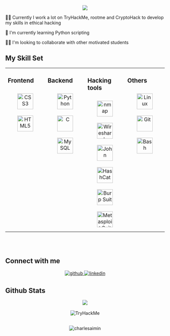 <div align="center">
  <img src="https://github.com/CharlesAIMIN/CharlesAIMIN/blob/main/bannernew.png">
</div>



👩‍💻 Currently I work a lot on TryHackMe, rootme and CryptoHack to develop my skills in ethical hacking

🧠 I'm currently learning Python scripting

👯‍♀️ I'm looking to collaborate with other motivated students


<p align="left">
</p>

## My Skill Set  
<div align="center">
  <table>
    <tr>
      <td valign="top" width="25%">



### Frontend  
<div align="center">  
<a href="https://www.w3schools.com/css/" target="_blank"><img style="margin: 10px" src="https://profilinator.rishav.dev/skills-assets/css3-original-wordmark.svg" alt="CSS3" height="50" /></a>  
<a href="https://en.wikipedia.org/wiki/HTML5" target="_blank"><img style="margin: 10px" src="https://profilinator.rishav.dev/skills-assets/html5-original-wordmark.svg" alt="HTML5" height="50" /></a>  
</div>

</td>
      <td valign="top" width="25%">



### Backend  
<div align="center">  
<a href="https://www.python.org/" target="_blank"><img style="margin: 10px" src="https://profilinator.rishav.dev/skills-assets/python-original.svg" alt="Python" height="50" /></a>  
<a href="https://www.cprogramming.com/" target="_blank"><img style="margin: 10px" src="https://profilinator.rishav.dev/skills-assets/c-original.svg" alt="C" height="50" /></a>  
<a href="https://www.mysql.com/" target="_blank"><img style="margin: 10px" src="https://profilinator.rishav.dev/skills-assets/mysql-original-wordmark.svg" alt="MySQL" height="50" /></a>  
</div>

</td>
  

  <td valign="top" width="25%">
    
### Hacking tools  
<div align="center">  
<a href="https://nmap.org/" target="_blank"><img style="margin: 10px" src="https://github.com/CharlesAIMIN/CharlesAIMIN/blob/main/nmap.png" alt="nmap" height="50" /></a>  
<a href="https://www.wireshark.org/" target="_blank"><img style="margin: 10px" src="https://github.com/CharlesAIMIN/CharlesAIMIN/blob/main/wireshark.png" alt="Wireshark" height="50" /></a>  
<a href="https://www.openwall.com/john/" target="_blank"><img style="margin: 10px" src="https://github.com/CharlesAIMIN/CharlesAIMIN/blob/main/JohntheRipper.png" alt="John" height="50" /></a>  
<a href="https://hashcat.net/hashcat/" target="_blank"><img style="margin: 10px" src="https://github.com/CharlesAIMIN/CharlesAIMIN/blob/main/hashcat.png" alt="HashCat" height="50" /></a>  
<a href="https://portswigger.net/burp" target="_blank"><img style="margin: 10px" src="https://github.com/CharlesAIMIN/CharlesAIMIN/blob/main/burp.png" alt="Burp Suit" height="50" /></a> 
<a href="https://www.metasploit.com/" target="_blank"><img style="margin: 10px" src="https://github.com/CharlesAIMIN/CharlesAIMIN/blob/main/metasploit.jpg" alt="Metasploit Suit" height="50" /></a> 
</div>


</td>
      
   <td valign="top" width="25%">
    
### Others  
<div align="center">  
<a href="https://www.linux.org/" target="_blank"><img style="margin: 10px" src="https://profilinator.rishav.dev/skills-assets/linux-original.svg" alt="Linux" height="50" /></a>  
<a href="https://github.com/" target="_blank"><img style="margin: 10px" src="https://profilinator.rishav.dev/skills-assets/git-scm-icon.svg" alt="Git" height="50" /></a>  
<a href="https://www.gnu.org/software/bash/" target="_blank"><img style="margin: 10px" src="https://profilinator.rishav.dev/skills-assets/gnu_bash-icon.svg" alt="Bash" height="50" /></a>  
</div>


</td>     
</tr>
</table>  
</div>

<br>  


<br/>  

## Connect with me  
<div align="center">
<a href="https://github.com/CharlesAIMIN" target="_blank">
<img src=https://img.shields.io/badge/github-%2324292e.svg?&style=for-the-badge&logo=github&logoColor=white alt=github style="margin-bottom: 5px;" />
</a>
<a href="https://linkedin.com/in/charlesaimin" target="_blank">
<img src=https://img.shields.io/badge/linkedin-%231E77B5.svg?&style=for-the-badge&logo=linkedin&logoColor=white alt=linkedin style="margin-bottom: 5px;" />
</a>  

</div>  


## Github Stats  

<div align="center"><img src="https://github-readme-stats.vercel.app/api?username=CharlesAIMIN&show_icons=true&theme=transparent" align="center" />
</div>  
<br>
<div align="center"><img src="https://tryhackme-badges.s3.amazonaws.com/AzeTIIx.png" alt="TryHackMe"></div>

<br/>  


<p align="center"> <img src="https://komarev.com/ghpvc/?username=charlesaimin&label=Profile%20views&color=0e75b6&style=flat" alt="charlesaimin" /> </p>




